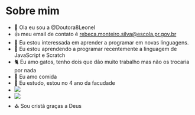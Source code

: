 # Sobre mim
- 👋 Ola eu sou a @Doutora8Leonel
- :+1: meu email de contato é rebeca.monteiro.silva@escola.pr.gov.br
- 👀 Eu estou interessada em aprender a programar em novas linguagens.
- 🌱 Eu estou aprendendo a programar recentemente a linguagem de JavaScript e Scratch
- :cat2: Eu amo gatos, tenho dois que dão muito trabalho mas não os trocaria por nada
- :pizza: Eu amo comida 
- :school: Eu estudo, estou no 4 ano da facudade
- ![](https://img.shields.io/badge/McDonald's-FBC817?style=for-the-badge&logo=McDonald's&logoColor=white)
- ![](https://img.shields.io/badge/Burger%20King-D62300?style=for-the-badge&logo=Burger%20King&logoColor=white)
- :church: Sou cristã graças a Deus

<!---
Doutora8Leonel/Doutora8Leonel is a ✨ special ✨ repository because its `README.md` (this file) appears on your GitHub profile.
You can click the Preview link to take a look at your changes.
--->
